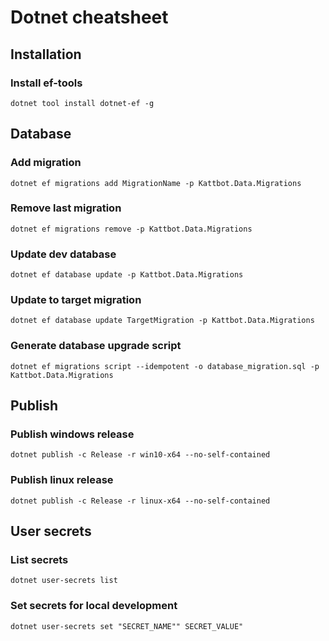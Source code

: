 ﻿# Dotnet cheatsheet

## Installation

### Install ef-tools
`dotnet tool install dotnet-ef -g`

## Database

### Add migration
`dotnet ef migrations add MigrationName -p Kattbot.Data.Migrations`

### Remove last migration
`dotnet ef migrations remove -p Kattbot.Data.Migrations`

### Update dev database
`dotnet ef database update -p Kattbot.Data.Migrations`

### Update to target migration
`dotnet ef database update TargetMigration -p Kattbot.Data.Migrations`

### Generate database upgrade script
`dotnet ef migrations script --idempotent -o database_migration.sql -p Kattbot.Data.Migrations`

## Publish

### Publish windows release
`dotnet publish -c Release -r win10-x64 --no-self-contained`

### Publish linux release
`dotnet publish -c Release -r linux-x64 --no-self-contained`

## User secrets

### List secrets
`dotnet user-secrets list`

### Set secrets for local development
`dotnet user-secrets set "SECRET_NAME"" SECRET_VALUE"​`